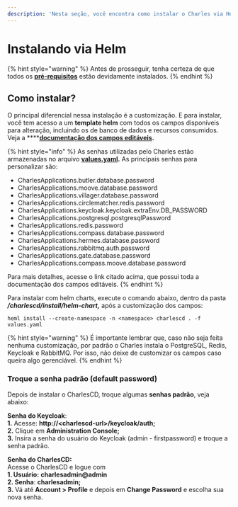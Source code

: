 ```yaml
---
description: 'Nesta seção, você encontra como instalar o Charles via Helm.'
---
```


# Instalando via Helm

{% hint style="warning" %}
Antes de prosseguir, tenha certeza de que todos os [**pré-requisitos**](./#pre-requisitos) estão devidamente instalados.
{% endhint %}

## Como instalar?

O principal diferencial nessa instalação é a customização. E para instalar, você tem acesso a um **template helm** com todos os campos disponíveis para alteração, incluindo os de banco de dados e recursos consumidos. Veja a ****[**documentação dos campos editáveis**](https://github.com/ZupIT/charlescd/tree/master/install/helm-chart)**.** 

{% hint style="info" %}
As senhas utilizadas pelo Charles estão armazenadas no arquivo [**values.yaml**](https://github.com/ZupIT/charlescd/blob/main/install/helm-chart/values.yaml)**.** As principais senhas para personalizar são:

* CharlesApplications.butler.database.password
* CharlesApplications.moove.database.password
* CharlesApplications.villager.database.password
* CharlesApplications.circlematcher.redis.password
* CharlesApplications.keycloak.keycloak.extraEnv.DB\_PASSWORD
* CharlesApplications.postgresql.postgresqlPassword
* CharlesApplications.redis.password
* CharlesApplications.compass.database.password
* CharlesApplications.hermes.database.password
* CharlesApplications.rabbitmq.auth.password
* CharlesApplications.gate.database.password
* CharlesApplications.compass.moove.database.password

Para mais detalhes, acesse o link citado acima, que possui toda a documentação dos campos editáveis.
{% endhint %}

Para instalar com helm charts, execute o comando abaixo, dentro da pasta _**/charlescd/install/helm-chart,**_ após a customização dos campos: 

```text
heml install --create-namespace -n <namespace> charlescd . -f values.yaml
```

{% hint style="warning" %}
É importante lembrar que, caso não seja feita nenhuma customização, por padrão o Charles instala o PostgreSQL, Redis, Keycloak e RabbitMQ.  Por isso, não deixe de customizar os campos caso queira algo gerenciável. 
{% endhint %}

### Troque a senha padrão \(default password\) 

Depois de instalar o CharlesCD, troque algumas **senhas padrão**, veja abaixo: 

**Senha do Keycloak**:   
**1.** Acesse: **http://&lt;charlescd-url&gt;/keycloak/auth;**  
**2.** Clique em **Administration Console;**   
**3.**  Insira a senha do usuário do Keycloak \(admin - firstpassword\) e troque a senha padrão.

**Senha do CharlesCD:**  
Acesse o CharlesCD e logue com  
**1. Usuário:** **charlesadmin@admin  
2. Senha**: **charlesadmin;  
3.** Vá até **Account &gt; Profile** e depois em **Change Password** e escolha sua nova senha.

